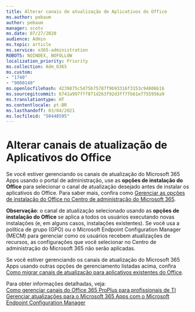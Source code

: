 ```yaml
---
title: Alterar canais de atualização de Aplicativos do Office
ms.author: pebaum
author: pebaum
manager: scotv
ms.date: 07/27/2020
audience: Admin
ms.topic: article
ms.service: o365-administration
ROBOTS: NOINDEX, NOFOLLOW
localization_priority: Priority
ms.collection: Adm_O365
ms.custom:
- "1740"
- "9000140"
ms.openlocfilehash: 4239875c5d75b75787f9b93316f3153c94806b16
ms.sourcegitcommit: 6741a997fff871d263f92d3ff7fb61e7755956a9
ms.translationtype: HT
ms.contentlocale: pt-BR
ms.lasthandoff: 03/04/2021
ms.locfileid: "50448595"
---
```

# <a name="change-update-channels-for-office-apps"></a>Alterar canais de atualização de Aplicativos do Office

Se você estiver gerenciando os canais de atualização do Microsoft 365 Apps usando o portal de administração, use as **opções de instalação do Office** para selecionar o canal de atualização desejado antes de instalar os aplicativos do Office. Para saber mais, confira como [Gerenciar as opções de instalação do Office no Centro de administração do Microsoft 365](https://docs.microsoft.com/deployoffice/manage-software-download-settings-office-365).

**Observação**: o canal de atualização selecionado usando as **opções de instalação do Office** se aplica a todos os usuários executando novas instalações (e, em alguns casos, instalações existentes). Se você usa a política de grupo (GPO) ou o Microsoft Endpoint Configuration Manager (MECM) para gerenciar como os usuários recebem atualizações de recursos, as configurações que você selecionar no Centro de administração do Microsoft 365 não serão aplicadas.

Se você estiver gerenciando os canais de atualização do Microsoft 365 Apps usando outras opções de gerenciamento listadas acima, confira [Como migrar canais de atualização para aplicativos existentes do Office](https://support.microsoft.com/help/3185078/how-to-switch-from-semi-annual-channel-to-monthly-channel).

Para obter informações detalhadas, veja:  
[Como gerenciar canais do Office 365 ProPlus para profissionais de TI](https://techcommunity.microsoft.com/t5/office-365-blog/how-to-manage-office-365-proplus-channels-for-it-pros/ba-p/795813)  
[Gerenciar atualizações para o Microsoft 365 Apps com o Microsoft Endpoint Configuration Manager](https://docs.microsoft.com/deployoffice/manage-microsoft-365-apps-updates-configuration-manager)